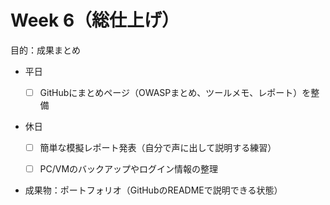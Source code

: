 # Week 6（総仕上げ）

目的：成果まとめ

- 平日
    
    - [ ] GitHubにまとめページ（OWASPまとめ、ツールメモ、レポート）を整備
        
- 休日
    
    - [ ] 簡単な模擬レポート発表（自分で声に出して説明する練習）
        
    - [ ] PC/VMのバックアップやログイン情報の整理
        
- 成果物：ポートフォリオ（GitHubのREADMEで説明できる状態）
